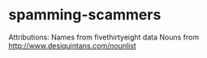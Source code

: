 # spamming-scammers


Attributions:
Names from fivethirtyeight data
Nouns from http://www.desiquintans.com/nounlist
